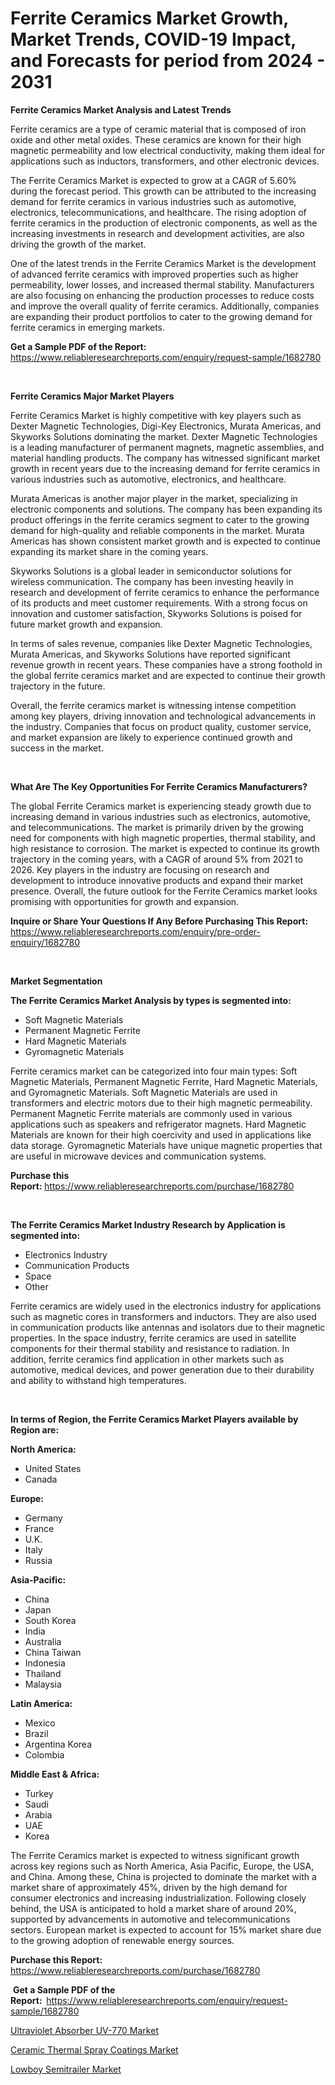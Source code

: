 <p><h1>Ferrite Ceramics Market Growth, Market Trends, COVID-19 Impact, and Forecasts for period from 2024 - 2031</h1></p><p><strong>Ferrite Ceramics Market Analysis and Latest Trends</strong></p>
<p><p>Ferrite ceramics are a type of ceramic material that is composed of iron oxide and other metal oxides. These ceramics are known for their high magnetic permeability and low electrical conductivity, making them ideal for applications such as inductors, transformers, and other electronic devices. </p><p>The Ferrite Ceramics Market is expected to grow at a CAGR of 5.60% during the forecast period. This growth can be attributed to the increasing demand for ferrite ceramics in various industries such as automotive, electronics, telecommunications, and healthcare. The rising adoption of ferrite ceramics in the production of electronic components, as well as the increasing investments in research and development activities, are also driving the growth of the market.</p><p>One of the latest trends in the Ferrite Ceramics Market is the development of advanced ferrite ceramics with improved properties such as higher permeability, lower losses, and increased thermal stability. Manufacturers are also focusing on enhancing the production processes to reduce costs and improve the overall quality of ferrite ceramics. Additionally, companies are expanding their product portfolios to cater to the growing demand for ferrite ceramics in emerging markets.</p></p>
<p><strong>Get a Sample PDF of the Report:&nbsp;</strong> <a href="https://www.reliableresearchreports.com/enquiry/request-sample/1682780">https://www.reliableresearchreports.com/enquiry/request-sample/1682780</a></p>
<p>&nbsp;</p>
<p><strong>Ferrite Ceramics Major Market Players</strong></p>
<p><p>Ferrite Ceramics Market is highly competitive with key players such as Dexter Magnetic Technologies, Digi-Key Electronics, Murata Americas, and Skyworks Solutions dominating the market. Dexter Magnetic Technologies is a leading manufacturer of permanent magnets, magnetic assemblies, and material handling products. The company has witnessed significant market growth in recent years due to the increasing demand for ferrite ceramics in various industries such as automotive, electronics, and healthcare. </p><p>Murata Americas is another major player in the market, specializing in electronic components and solutions. The company has been expanding its product offerings in the ferrite ceramics segment to cater to the growing demand for high-quality and reliable components in the market. Murata Americas has shown consistent market growth and is expected to continue expanding its market share in the coming years.</p><p>Skyworks Solutions is a global leader in semiconductor solutions for wireless communication. The company has been investing heavily in research and development of ferrite ceramics to enhance the performance of its products and meet customer requirements. With a strong focus on innovation and customer satisfaction, Skyworks Solutions is poised for future market growth and expansion.</p><p>In terms of sales revenue, companies like Dexter Magnetic Technologies, Murata Americas, and Skyworks Solutions have reported significant revenue growth in recent years. These companies have a strong foothold in the global ferrite ceramics market and are expected to continue their growth trajectory in the future.</p><p>Overall, the ferrite ceramics market is witnessing intense competition among key players, driving innovation and technological advancements in the industry. Companies that focus on product quality, customer service, and market expansion are likely to experience continued growth and success in the market.</p></p>
<p>&nbsp;</p>
<p><strong>What Are The Key Opportunities For Ferrite Ceramics Manufacturers?</strong></p>
<p><p>The global Ferrite Ceramics market is experiencing steady growth due to increasing demand in various industries such as electronics, automotive, and telecommunications. The market is primarily driven by the growing need for components with high magnetic properties, thermal stability, and high resistance to corrosion. The market is expected to continue its growth trajectory in the coming years, with a CAGR of around 5% from 2021 to 2026. Key players in the industry are focusing on research and development to introduce innovative products and expand their market presence. Overall, the future outlook for the Ferrite Ceramics market looks promising with opportunities for growth and expansion.</p></p>
<p><strong>Inquire or Share Your Questions If Any Before Purchasing This Report:</strong> <a href="https://www.reliableresearchreports.com/enquiry/pre-order-enquiry/1682780">https://www.reliableresearchreports.com/enquiry/pre-order-enquiry/1682780</a></p>
<p>&nbsp;</p>
<p><strong>Market Segmentation</strong></p>
<p><strong>The Ferrite Ceramics Market Analysis by types is segmented into:</strong></p>
<p><ul><li>Soft Magnetic Materials</li><li>Permanent Magnetic Ferrite</li><li>Hard Magnetic Materials</li><li>Gyromagnetic Materials</li></ul></p>
<p><p>Ferrite ceramics market can be categorized into four main types: Soft Magnetic Materials, Permanent Magnetic Ferrite, Hard Magnetic Materials, and Gyromagnetic Materials. Soft Magnetic Materials are used in transformers and electric motors due to their high magnetic permeability. Permanent Magnetic Ferrite materials are commonly used in various applications such as speakers and refrigerator magnets. Hard Magnetic Materials are known for their high coercivity and used in applications like data storage. Gyromagnetic Materials have unique magnetic properties that are useful in microwave devices and communication systems.</p></p>
<p><strong>Purchase this Report:&nbsp;</strong><a href="https://www.reliableresearchreports.com/purchase/1682780">https://www.reliableresearchreports.com/purchase/1682780</a></p>
<p>&nbsp;</p>
<p><strong>The Ferrite Ceramics Market Industry Research by Application is segmented into:</strong></p>
<p><ul><li>Electronics Industry</li><li>Communication Products</li><li>Space</li><li>Other</li></ul></p>
<p><p>Ferrite ceramics are widely used in the electronics industry for applications such as magnetic cores in transformers and inductors. They are also used in communication products like antennas and isolators due to their magnetic properties. In the space industry, ferrite ceramics are used in satellite components for their thermal stability and resistance to radiation. In addition, ferrite ceramics find application in other markets such as automotive, medical devices, and power generation due to their durability and ability to withstand high temperatures.</p></p>
<p>&nbsp;</p>
<p><strong>In terms of Region, the Ferrite Ceramics Market Players available by Region are:</strong></p>
<p>
    <p> <strong> North America: </strong>
        <ul>
            <li>United States</li>
            <li>Canada</li>
        </ul>
        </p> 
    <p> <strong> Europe: </strong>
        <ul>
            <li>Germany</li>
            <li>France</li>
            <li>U.K.</li>
            <li>Italy</li>
            <li>Russia</li>
        </ul>
        </p> 
    <p> <strong> Asia-Pacific: </strong>
        <ul>
            <li>China</li>
            <li>Japan</li>
            <li>South Korea</li>
            <li>India</li>
            <li>Australia</li>
            <li>China Taiwan</li>
            <li>Indonesia</li>
            <li>Thailand</li>
            <li>Malaysia</li>
        </ul>
        </p> 
    <p> <strong> Latin America: </strong>
        <ul>
            <li>Mexico</li>
            <li>Brazil</li>
            <li>Argentina Korea</li>
            <li>Colombia</li>
        </ul>
        </p> 
    <p> <strong> Middle East & Africa: </strong>
        <ul>
            <li>Turkey</li>
            <li>Saudi</li>
            <li>Arabia</li>
            <li>UAE</li>
            <li>Korea</li>
        </ul>
    </p>
    </p>
<p><p>The Ferrite Ceramics market is expected to witness significant growth across key regions such as North America, Asia Pacific, Europe, the USA, and China. Among these, China is projected to dominate the market with a market share of approximately 45%, driven by the high demand for consumer electronics and increasing industrialization. Following closely behind, the USA is anticipated to hold a market share of around 20%, supported by advancements in automotive and telecommunications sectors. European market is expected to account for 15% market share due to the growing adoption of renewable energy sources.</p></p>
<p><strong>Purchase this Report: </strong><a href="https://www.reliableresearchreports.com/purchase/1682780">https://www.reliableresearchreports.com/purchase/1682780</a></p>
<p>&nbsp;<strong>Get a Sample PDF of the Report:&nbsp;&nbsp;</strong><a href="https://www.reliableresearchreports.com/enquiry/request-sample/1682780">https://www.reliableresearchreports.com/enquiry/request-sample/1682780</a></p>
<p><strong></strong></p>
<p><p><a href="https://view.publitas.com/reportprime-1/ultraviolet-absorber-uv-770-market-size-growth-outlook-from-2023-to-2030-projecting-at-markets-trends-analysis-by-application-regional-outlook-and-revenue/">Ultraviolet Absorber UV-770 Market</a></p><p><a href="https://view.publitas.com/reportprime-1/ceramic-thermal-spray-coatings-market-research-report-reveals-the-latest-trends-and-opportunities-of-this-market-for-period-from-2023-2030/">Ceramic Thermal Spray Coatings Market</a></p><p><a href="https://view.publitas.com/reportprime-1/lowboy-semitrailer-market-size-market-share-and-global-market-analysis-report-2023-2030/">Lowboy Semitrailer Market</a></p></p>